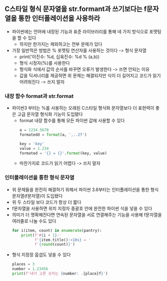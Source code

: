 ## C스타일 형식 문자열을 str.formant과 쓰기보다는 f문자열을 통한 인터폴레이션을 사용하라

- 파이썬에는 언어에 내장된 기능과 표준 라이브러리를 통해 네 가지 방식으로 포멧팅을 할 수 있다
  - 하지만 한가지는 제외하고는 전부 문제가 있다
- 가장 일반적은 방법은 % 포멧팅 연산자를 사용하는 것이다 -> 형식 문자열
  - print('이진수: %d, 십육진수: %d % (a,b))
  - 형식 시정자(%)를 사용한다
  - 형식화 식에서 값의 순서를 바꾸면 오류가 발생한다 -> 쓰면 안되는 이유
  - 값을 딕셔너리를 제공하면 위 문제는 해결되지만 식이 더 길어지고 코드가 읽기 어려워진다 -> 쓰지 말자

### 내장 함수 format과 str.format

- 파이썬3 부터는 %를 사용하는 오래된 C스타일 형식화 문자열보다 더 표현력이 좋은 고급 문자열 형식화 기능이 도입됐다
  - format 내장 함수를 통해 모든 파이썬 값에 사용할 수 있다
    ```python
    a = 1234.5678
    formatedd = format(a, ',..2f')
    
    key = 'key'
    value = 1.234
    formated = '{} = {}'.format(key, value)   
    ```
  - 마찬가지로 코드가 읽기 어렵다 -> 쓰지 말자

### 인터폴레이션을 통한 형식 문자열

- 위 문제들을 완전히 해결하기 위해서 파이썬 3.6부터는 인터폴레이션을 통한 형식 문자열(f문자열)이 도입됐다
- 위 두 스타일 보다 코드가 항상 더 짧다
- f문자열을 사용하면 위치 지정자 중괄호 안에 완전한 파이썬 식을 넣을 수 있다
- 의미가 더 명확해진다면 연속된 문자열을 서로 연결해주는 기능을 사용해 f문자열을 여러줄로 나눌 수도 있다
  ```python
  for i(item, count) in enumerate(pantry):
      print(f'#{i + 1}:'
            f'{item.title():<10s} = '
            f'{round(count)}')
  ```
- 형식 지정장 옵셥도 넣을 수 있다
  ```python
  places = 3 
  number = 1.23456
  print(f'내가 고른 숫자는 {number: .{place}f}')
  ```
